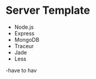 Server Template
===============

- Node.js
- Express
- MongoDB
- Traceur
- Jade
- Less

-have to hav 
